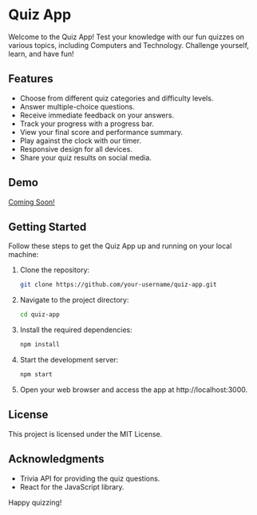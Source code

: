 # Quiz App

Welcome to the Quiz App! Test your knowledge with our fun quizzes on various topics, including Computers and Technology. Challenge yourself, learn, and have fun!

## Features

- Choose from different quiz categories and difficulty levels.
- Answer multiple-choice questions.
- Receive immediate feedback on your answers.
- Track your progress with a progress bar.
- View your final score and performance summary.
- Play against the clock with our timer.
- Responsive design for all devices.
- Share your quiz results on social media.

## Demo

[Coming Soon!](https://your-demo-link-here.com)

## Getting Started

Follow these steps to get the Quiz App up and running on your local machine:

1. Clone the repository:

   ```bash
   git clone https://github.com/your-username/quiz-app.git


2. Navigate to the project directory:

    ```bash
    cd quiz-app

3. Install the required dependencies:

    ```bash
    npm install

4. Start the development server:

    ```bash
    npm start

5. Open your web browser and access the app at http://localhost:3000.

## License

This project is licensed under the MIT License.

## Acknowledgments

- Trivia API for providing the quiz questions.
- React for the JavaScript library.

Happy quizzing!